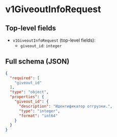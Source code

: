 # v1GiveoutInfoRequest

## Top-level fields
- `v1GiveoutInfoRequest` (top-level fields):
  - `giveout_id`: `integer`

## Full schema (JSON)
```json
{
  "required": [
    "giveout_id"
  ],
  "type": "object",
  "properties": {
    "giveout_id": {
      "description": "Идентификатор отгрузки.",
      "type": "integer",
      "format": "int64"
    }
  }
}
```
